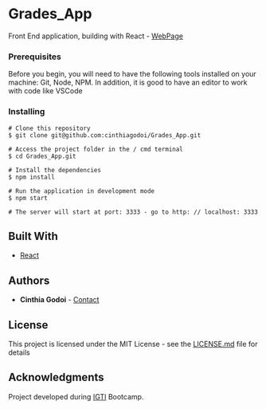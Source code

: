 # Grades_App

Front End application, building with React - [WebPage](https://grades-app-igti-modulo4.herokuapp.com/)

### Prerequisites

Before you begin, you will need to have the following tools installed on your machine: Git, Node, NPM. In addition, it is good to have an editor to work with code like VSCode

### Installing

```
# Clone this repository
$ git clone git@github.com:cinthiagodoi/Grades_App.git

# Access the project folder in the / cmd terminal
$ cd Grades_App.git

# Install the dependencies
$ npm install

# Run the application in development mode
$ npm start

# The server will start at port: 3333 - go to http: // localhost: 3333
```
## Built With

* [React](https://reactjs.org/) 

## Authors

* **Cinthia Godoi** - [Contact](https://www.linkedin.com/in/cinthia-godoi/)

## License

This project is licensed under the MIT License - see the [LICENSE.md](LICENSE.md) file for details

## Acknowledgments
Project developed during [IGTI](https://www.igti.com.br/custom/bootcamps-gratuitos/?offerid=226&trans=1024d3595b7d18878cef0290a85b50) Bootcamp.

